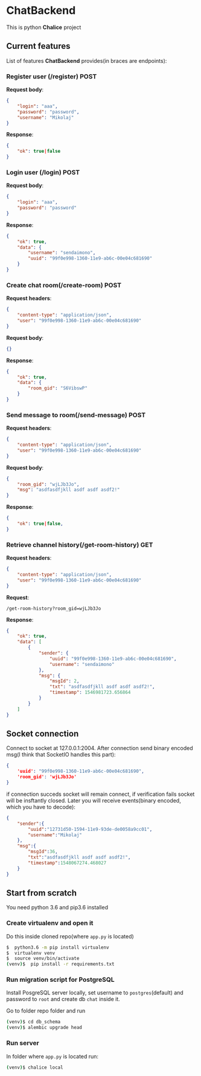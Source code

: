 # ChatBackend

This is python **Chalice** project

## Current features

List of features **ChatBackend** provides(in braces are endpoints):

### Register user (/register) POST

**Request body**:
```json
{
	"login": "aaa",
	"password": "password",
	"username": "Mikolaj"
}
```
**Response**:
```json
{
	"ok": true|false
}
```
### Login user (/login) POST
**Request body**:
```json
{
	"login": "aaa",
	"password": "password"
}
```
**Response**:
```json
{
    "ok": true,
    "data": {
        "username": "sendaimono",
        "uuid": "99f0e998-1360-11e9-ab6c-00e04c681690"
    }
}
```
### Create chat room(/create-room) POST
**Request headers**:
```json
{
    "content-type": "application/json",
    "user": "99f0e998-1360-11e9-ab6c-00e04c681690"
}
```
**Request body**:
```json
{}
```
**Response**:
```json
{
    "ok": true,
    "data": {
        "room_gid": "S6VibswP"
    }
}
```
### Send message to room(/send-message) POST
**Request headers**:
```json
{
    "content-type": "application/json",
    "user": "99f0e998-1360-11e9-ab6c-00e04c681690"
}
```
**Request body**:
```json
{
	"room_gid": "wjLJb3Jo",
	"msg": "asdfasdfjkll asdf asdf asdf2!"
}
```
**Response**:
```json
{
    "ok": true|false,
}
```
### Retrieve channel history(/get-room-history) GET
**Request headers**:
```json
{
    "content-type": "application/json",
    "user": "99f0e998-1360-11e9-ab6c-00e04c681690"
}
```
**Request**: 
```
/get-room-history?room_gid=wjLJb3Jo
```
**Response**:
```json
{
    "ok": true,
    "data": [
        {
            "sender": {
                "uuid": "99f0e998-1360-11e9-ab6c-00e04c681690",
                "username": "sendaimono"
            },
            "msg": {
                "msgId": 2,
                "txt": "asdfasdfjkll asdf asdf asdf2!",
                "timestamp": 1546981723.656864
            }
        }
    ]
}
```

## Socket connection

Connect to socket at 127.0.0.1:2004. After connection send binary encoded msg(I think that SocketIO handles this part):
```json
{
    'uuid': "99f0e998-1360-11e9-ab6c-00e04c681690",
    'room_gid': 'wjLJb3Jo'
}
```
if connection succeds socket will remain connect, if verification fails socket will be insftantly closed. Later you will receive events(binary encoded, which you have to decode):
```json
{  
    "sender":{  
        "uuid":"12731d50-1594-11e9-93de-de0058a9cc01",
        "username":"Mikolaj"
    },
    "msg":{  
        "msgId":36,
        "txt":"asdfasdfjkll asdf asdf asdf2!",
        "timestamp":1548067274.468027
    }
}
```



## Start from scratch

You need python 3.6 and pip3.6 installed

### Create virtualenv and open it

Do this inside cloned repo(where `app.py` is located)

```bash
$  python3.6 -m pip install virtualenv
$  virtualenv venv
$  source venv/bin/activate
(venv)$  pip install -r requirements.txt
```

### Run migration script for PostgreSQL

Install PosgreSQL server locally, set username to `postgres`(default) and password to `root` and create db `chat` inside it.

Go to folder repo folder and run
```sh
(venv)$ cd db_schema
(venv)$ alembic upgrade head
```

### Run server

In folder where `app.py` is located run:
```sh
(venv)$ chalice local
```